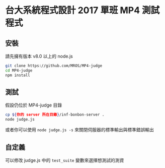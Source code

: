 # 台大系統程式設計 2017 單班 MP4 測試程式

## 安裝

請先擁有版本 v8.0 以上的 node.js

``` sh
git clone https://github.com/MROS/MP4-judge
cd MP4-judge
npm install
```

## 測試
假設仍位於 MP4-judge 目錄

``` sh
cp ${你的 server 所在目錄}/inf-bonbon-server .
node judge.js
```

或者你可以使用 `node judge.js -s` 來關閉伺服器的標準輸出與標準錯誤輸出

## 自定義

可以修改 judge.js 中的 `test_suite` 變數來選擇想測試的測資 
